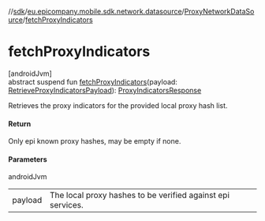 //[sdk](../../../index.md)/[eu.epicompany.mobile.sdk.network.datasource](../index.md)/[ProxyNetworkDataSource](index.md)/[fetchProxyIndicators](fetch-proxy-indicators.md)

# fetchProxyIndicators

[androidJvm]\
abstract suspend fun [fetchProxyIndicators](fetch-proxy-indicators.md)(payload: [RetrieveProxyIndicatorsPayload](../../eu.epicompany.mobile.sdk.network.model.proxy/-retrieve-proxy-indicators-payload/index.md)): [ProxyIndicatorsResponse](../../eu.epicompany.mobile.sdk.network.model.proxy/-proxy-indicators-response/index.md)

Retrieves the proxy indicators for the provided local proxy hash list.

#### Return

Only epi known proxy hashes, may be empty if none.

#### Parameters

androidJvm

| | |
|---|---|
| payload | The local proxy hashes to be verified against epi services. |

